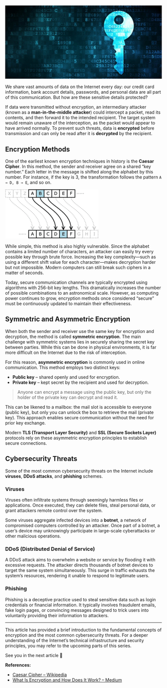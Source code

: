![Encryption](/img/encryption.png)

We share vast amounts of data on the Internet every day: our credit card information, bank account details, passwords, and personal data are all part of this communication. But how are these sensitive details protected?

If data were transmitted without encryption, an intermediary attacker (known as a **man-in-the-middle attacker**) could intercept a packet, read its contents, and then forward it to the intended recipient. The target system would remain unaware of the interception, as the packet would appear to have arrived normally. To prevent such threats, data is **encrypted** before transmission and can only be read after it is **decrypted** by the recipient.

## Encryption Methods

One of the earliest known encryption techniques in history is the **Caesar Cipher**. In this method, the sender and receiver agree on a shared “key number.” Each letter in the message is shifted along the alphabet by this number. For instance, if the key is 3, the transformation follows the pattern `A → D, B → E`, and so on.

![Ceasar Cipher](/img/ceasar-cipher.png)

While simple, this method is also highly vulnerable. Since the alphabet contains a limited number of characters, an attacker can easily try every possible key through brute force. Increasing the key complexity—such as using a different shift value for each character—makes decryption harder but not impossible. Modern computers can still break such ciphers in a matter of seconds.

Today, secure communication channels are typically encrypted using algorithms with 256-bit key lengths. This dramatically increases the number of possible combinations to an astronomical scale. However, as computing power continues to grow, encryption methods once considered “secure” must be continuously updated to maintain their effectiveness.

## Symmetric and Asymmetric Encryption

When both the sender and receiver use the same key for encryption and decryption, the method is called **symmetric encryption**. The main challenge with symmetric systems lies in securely sharing the secret key between parties. While this can be done in physical environments, it is far more difficult on the Internet due to the risk of interception.

For this reason, **asymmetric encryption** is commonly used in online communication. This method employs two distinct keys:

- **Public key** – shared openly and used for encryption.
- **Private key** – kept secret by the recipient and used for decryption.

> Anyone can encrypt a message using the public key, but only the holder of the private key can decrypt and read it.

This can be likened to a mailbox: the mail slot is accessible to everyone (public key), but only you can unlock the box to retrieve the mail (private key). This approach enables secure communication without the need for prior key exchange.

Modern **TLS (Transport Layer Security)** and **SSL (Secure Sockets Layer)** protocols rely on these asymmetric encryption principles to establish secure connections.

## Cybersecurity Threats

Some of the most common cybersecurity threats on the Internet include **viruses**, **DDoS attacks**, and **phishing** schemes.

### Viruses

Viruses often infiltrate systems through seemingly harmless files or applications. Once executed, they can delete files, steal personal data, or grant attackers remote control over the system.

Some viruses aggregate infected devices into a **botnet**, a network of compromised computers controlled by an attacker. Once part of a botnet, a user’s device may unknowingly participate in large-scale cyberattacks or other malicious operations.

### DDoS (Distributed Denial of Service)

A DDoS attack aims to overwhelm a website or service by flooding it with excessive requests. The attacker directs thousands of botnet devices to target the same system simultaneously. This surge in traffic exhausts the system’s resources, rendering it unable to respond to legitimate users.

### Phishing

Phishing is a deceptive practice used to steal sensitive data such as login credentials or financial information. It typically involves fraudulent emails, fake login pages, or convincing messages designed to trick users into voluntarily providing their information to attackers.

---

This article has provided a brief introduction to the fundamental concepts of encryption and the most common cybersecurity threats. For a deeper understanding of the Internet’s technical infrastructure and security principles, you may refer to the upcoming parts of this series.

See you in the next article 👋

**References:**

- [Caesar Cipher – Wikipedia](https://en.wikipedia.org/wiki/Caesar_cipher)
- [What Is Encryption and How Does It Work? – Medium](https://medium.com/searchencrypt/what-is-encryption-how-does-it-work-e8f20e340537)
